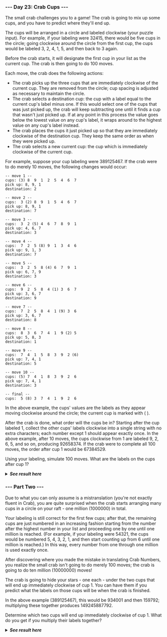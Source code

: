 ﻿### --- Day 23: Crab Cups ---

The small crab challenges you to a game! The crab is going to mix up some
cups, and you have to predict where they'll end up.

The cups will be arranged in a circle and labeled clockwise (your puzzle 
input). For example, if your labeling were 32415, there would be five cups 
in the circle; going clockwise around the circle from the first cup, the 
cups would be labeled 3, 2, 4, 1, 5, and then back to 3 again.

Before the crab starts, it will designate the first cup in your list as the 
current cup. The crab is then going to do 100 moves.

Each move, the crab does the following actions:

- The crab picks up the three cups that are immediately clockwise of the 
current cup. They are removed from the circle; cup spacing is adjusted 
as necessary to maintain the circle.
- The crab selects a destination cup: the cup with a label equal to the
current cup's label minus one. If this would select one of the cups 
that was just picked up, the crab will keep subtracting one until it 
finds a cup that wasn't just picked up. If at any point in this 
process the value goes below the lowest value on any cup's label, it
wraps around to the highest value on any cup's label instead.
- The crab places the cups it just picked up so that they are
immediately clockwise of the destination cup. They keep the same order 
as when they were picked up.
- The crab selects a new current cup: the cup which is immediately
clockwise of the current cup.

For example, suppose your cup labeling were 389125467. If the crab were to do merely 10 moves, the following changes would occur:

	-- move 1 --
	cups: (3) 8  9  1  2  5  4  6  7 
	pick up: 8, 9, 1
	destination: 2

	-- move 2 --
	cups:  3 (2) 8  9  1  5  4  6  7 
	pick up: 8, 9, 1
	destination: 7

	-- move 3 --
	cups:  3  2 (5) 4  6  7  8  9  1 
	pick up: 4, 6, 7
	destination: 3

	-- move 4 --
	cups:  7  2  5 (8) 9  1  3  4  6 
	pick up: 9, 1, 3
	destination: 7

	-- move 5 --
	cups:  3  2  5  8 (4) 6  7  9  1 
	pick up: 6, 7, 9
	destination: 3

	-- move 6 --
	cups:  9  2  5  8  4 (1) 3  6  7 
	pick up: 3, 6, 7
	destination: 9

	-- move 7 --
	cups:  7  2  5  8  4  1 (9) 3  6 
	pick up: 3, 6, 7
	destination: 8

	-- move 8 --
	cups:  8  3  6  7  4  1  9 (2) 5 
	pick up: 5, 8, 3
	destination: 1

	-- move 9 --
	cups:  7  4  1  5  8  3  9  2 (6)
	pick up: 7, 4, 1
	destination: 5

	-- move 10 --
	cups: (5) 7  4  1  8  3  9  2  6 
	pick up: 7, 4, 1
	destination: 3

	-- final --
	cups:  5 (8) 3  7  4  1  9  2  6 

In the above example, the cups' values are the labels as they appear moving 
clockwise around the circle; the current cup is marked with ( ).

After the crab is done, what order will the cups be in? Starting after the 
cup labeled 1, collect the other cups' labels clockwise into a single 
string with no extra characters; each number except 1 should appear exactly
once. In the above example, after 10 moves, the cups clockwise from 1 are 
labeled 9, 2, 6, 5, and so on, producing 92658374. If the crab were to 
complete all 100 moves, the order after cup 1 would be 67384529.

Using your labeling, simulate 100 moves. What are the labels on the cups 
after cup 1?

<details>
  <summary><strong><em>See result here</em></strong></summary>
	Your puzzle answer was <strong><em>97632548</em></strong>.
</details>

### --- Part Two ---

Due to what you can only assume is a mistranslation (you're not exactly
fluent in Crab), you are quite surprised when the crab starts arranging
many cups in a circle on your raft - one million (1000000) in total.

Your labeling is still correct for the first few cups; after that, the 
remaining cups are just numbered in an increasing fashion starting from the
number after the highest number in your list and proceeding one by one
until one million is reached. (For example, if your labeling were 54321, 
the cups would be numbered 5, 4, 3, 2, 1, and then start counting up from 6
until one million is reached.) In this way, every number from one through
one million is used exactly once.

After discovering where you made the mistake in translating Crab Numbers,
you realize the small crab isn't going to do merely 100 moves; the crab is 
going to do ten million (10000000) moves!

The crab is going to hide your stars - one each - under the two cups that 
will end up immediately clockwise of cup 1. You can have them if you 
predict what the labels on those cups will be when the crab is finished.

In the above example (389125467), this would be 934001 and then 159792;
multiplying these together produces 149245887792.

Determine which two cups will end up immediately clockwise of cup 1. What
do you get if you multiply their labels together?

<details>
  <summary><strong><em>See result here</em></strong></summary>
	Your puzzle answer was <strong><em>412990492266</em></strong>.
</details>